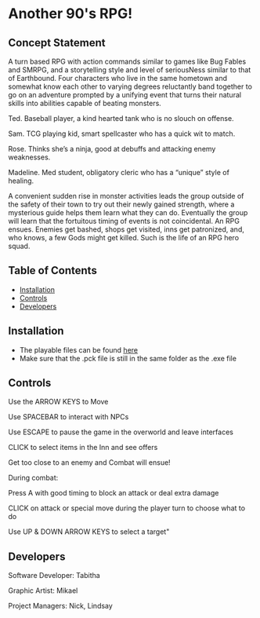 # Another 90's RPG!

## Concept Statement

A turn based RPG with action commands similar to games like Bug Fables and SMRPG, and a storytelling style and level of seriousNess similar to that of Earthbound. Four characters who live in the same hometown and somewhat know each other to varying degrees reluctantly band together to go on an adventure prompted by a unifying event that turns their natural skills into abilities capable of beating monsters. 

Ted. Baseball player, a kind hearted tank who is no slouch on offense.

Sam. TCG playing kid, smart spellcaster who has a quick wit to match.

Rose. Thinks she’s a ninja, good at debuffs and attacking enemy weaknesses.

Madeline. Med student, obligatory cleric who has a “unique” style of healing.

A convenient sudden rise in monster activities leads the group outside of the safety of their town to try out their newly gained strength, where a mysterious guide helps them learn what they can do. Eventually the group will learn that the fortuitous timing of events is not coincidental. An RPG ensues. Enemies get bashed, shops get visited, inns get patronized, and, who knows, a few Gods might get killed. Such is the life of an RPG hero squad. 

## Table of Contents

- [Installation](https://github.com/Hexadoon/another-90s-rpg#installation)
- [Controls](https://github.com/Hexadoon/another-90s-rpg#controls)
- [Developers](https://github.com/Hexadoon/another-90s-rpg#developers)

## Installation

- The playable files can be found [here](https://drive.google.com/file/d/1kBJ70BtRtLUN1fVPG-JBWR6FsXEJ7HNR/view?usp=sharing)
- Make sure that the .pck file is still in the same folder as the .exe file

## Controls

Use the ARROW KEYS to Move

Use SPACEBAR to interact with NPCs

Use ESCAPE to pause the game in the overworld and leave interfaces

CLICK to select items in the Inn and see offers

Get too close to an enemy and Combat will ensue!


During combat:

Press A with good timing to block an attack or deal extra damage

CLICK on attack or special move during the player turn to choose what to do

Use UP & DOWN ARROW KEYS to select a target"

## Developers

Software Developer: Tabitha

Graphic Artist: Mikael

Project Managers: Nick, Lindsay
